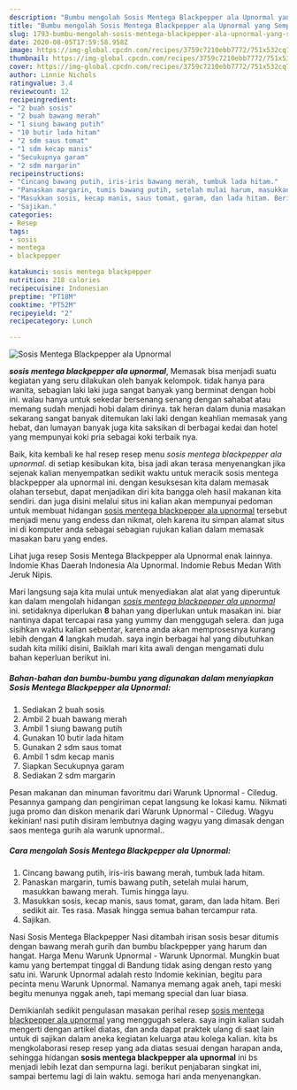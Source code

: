 ```yaml
---
description: "Bumbu mengolah Sosis Mentega Blackpepper ala Upnormal yang Sempurna"
title: "Bumbu mengolah Sosis Mentega Blackpepper ala Upnormal yang Sempurna"
slug: 1793-bumbu-mengolah-sosis-mentega-blackpepper-ala-upnormal-yang-sempurna
date: 2020-08-05T17:59:58.958Z
image: https://img-global.cpcdn.com/recipes/3759c7210ebb7772/751x532cq70/sosis-mentega-blackpepper-ala-upnormal-foto-resep-utama.jpg
thumbnail: https://img-global.cpcdn.com/recipes/3759c7210ebb7772/751x532cq70/sosis-mentega-blackpepper-ala-upnormal-foto-resep-utama.jpg
cover: https://img-global.cpcdn.com/recipes/3759c7210ebb7772/751x532cq70/sosis-mentega-blackpepper-ala-upnormal-foto-resep-utama.jpg
author: Linnie Nichols
ratingvalue: 3.4
reviewcount: 12
recipeingredient:
- "2 buah sosis"
- "2 buah bawang merah"
- "1 siung bawang putih"
- "10 butir lada hitam"
- "2 sdm saus tomat"
- "1 sdm kecap manis"
- "Secukupnya garam"
- "2 sdm margarin"
recipeinstructions:
- "Cincang bawang putih, iris-iris bawang merah, tumbuk lada hitam."
- "Panaskan margarin, tumis bawang putih, setelah mulai harum, masukkan bawang merah. Tumis hingga layu."
- "Masukkan sosis, kecap manis, saus tomat, garam, dan lada hitam. Beri sedikit air. Tes rasa. Masak hingga semua bahan tercampur rata."
- "Sajikan."
categories:
- Resep
tags:
- sosis
- mentega
- blackpepper

katakunci: sosis mentega blackpepper 
nutrition: 218 calories
recipecuisine: Indonesian
preptime: "PT18M"
cooktime: "PT52M"
recipeyield: "2"
recipecategory: Lunch

---
```



![Sosis Mentega Blackpepper ala Upnormal](https://img-global.cpcdn.com/recipes/3759c7210ebb7772/751x532cq70/sosis-mentega-blackpepper-ala-upnormal-foto-resep-utama.jpg)

<b><i>sosis mentega blackpepper ala upnormal</i></b>, Memasak bisa menjadi suatu kegiatan yang seru dilakukan oleh banyak kelompok. tidak hanya para wanita, sebagian laki laki juga sangat banyak yang berminat dengan hobi ini. walau hanya untuk sekedar bersenang senang dengan sahabat atau memang sudah menjadi hobi dalam dirinya. tak heran dalam dunia masakan sekarang sangat banyak ditemukan laki laki dengan keahlian memasak yang hebat, dan lumayan banyak juga kita saksikan di berbagai kedai dan hotel yang mempunyai koki pria sebagai koki terbaik nya.

Baik, kita kembali ke hal resep resep menu <i>sosis mentega blackpepper ala upnormal</i>. di setiap kesibukan kita, bisa jadi akan terasa menyenangkan jika sejenak kalian menyempatkan sedikit waktu untuk meracik sosis mentega blackpepper ala upnormal ini. dengan kesuksesan kita dalam memasak olahan tersebut, dapat menjadikan diri kita bangga oleh hasil makanan kita sendiri. dan juga disini melalui situs ini kalian akan mempunyai pedoman untuk membuat hidangan <u>sosis mentega blackpepper ala upnormal</u> tersebut menjadi menu yang endess dan nikmat, oleh karena itu simpan alamat situs ini di komputer anda sebagai sebagian rujukan kalian dalam memasak masakan baru yang endes.

Lihat juga resep Sosis Mentega Blackpepper ala Upnormal enak lainnya. Indomie Khas Daerah Indonesia Ala Upnormal. Indomie Rebus Medan With Jeruk Nipis.


Mari langsung saja kita mulai untuk menyediakan alat alat yang diperuntuk kan dalam mengolah hidangan <u><i>sosis mentega blackpepper ala upnormal</i></u> ini. setidaknya diperlukan <b>8</b> bahan yang diperlukan untuk masakan ini. biar nantinya dapat tercapai rasa yang yummy dan menggugah selera. dan juga sisihkan waktu kalian sebentar, karena anda akan memprosesnya kurang lebih dengan <b>4</b> langkah mudah. saya ingin berbagai hal yang dibutuhkan sudah kita miliki disini, Baiklah mari kita awali dengan mengamati dulu bahan keperluan berikut ini.

<!--inarticleads1-->

##### Bahan-bahan dan bumbu-bumbu yang digunakan dalam menyiapkan Sosis Mentega Blackpepper ala Upnormal:

1. Sediakan 2 buah sosis
1. Ambil 2 buah bawang merah
1. Ambil 1 siung bawang putih
1. Gunakan 10 butir lada hitam
1. Gunakan 2 sdm saus tomat
1. Ambil 1 sdm kecap manis
1. Siapkan Secukupnya garam
1. Sediakan 2 sdm margarin


Pesan makanan dan minuman favoritmu dari Warunk Upnormal - Ciledug. Pesannya gampang dan pengiriman cepat langsung ke lokasi kamu. Nikmati juga promo dan diskon menarik dari Warunk Upnormal - Ciledug. Wagyu kekinian! nasi putih disiram lembutnya daging wagyu yang dimasak dengan saos mentega gurih ala warunk upnormal.. 

<!--inarticleads2-->

##### Cara mengolah Sosis Mentega Blackpepper ala Upnormal:

1. Cincang bawang putih, iris-iris bawang merah, tumbuk lada hitam.
1. Panaskan margarin, tumis bawang putih, setelah mulai harum, masukkan bawang merah. Tumis hingga layu.
1. Masukkan sosis, kecap manis, saus tomat, garam, dan lada hitam. Beri sedikit air. Tes rasa. Masak hingga semua bahan tercampur rata.
1. Sajikan.


Nasi Sosis Mentega Blackpepper Nasi ditambah irisan sosis besar ditumis dengan bawang merah gurih dan bumbu blackpepper yang harum dan hangat. Harga Menu Warunk Upnormal - Warunk Upnormal. Mungkin buat kamu yang bertempat tinggal di Bandung tidak asing dengan resto yang satu ini. Warunk Upnormal adalah resto Indomie kekinian, begitu para pecinta menu Warunk Upnormal. Namanya memang agak aneh, tapi meski begitu menunya nggak aneh, tapi memang special dan luar biasa. 

Demikianlah sedikit pengulasan masakan perihal resep <u>sosis mentega blackpepper ala upnormal</u> yang menggugah selera. saya ingin kalian sudah mengerti dengan artikel diatas, dan anda dapat praktek ulang di saat lain untuk di sajikan dalam aneka kegiatan keluarga atau kolega kalian. kita bs mengkolaborasi resep resep yang ada diatas sesuai dengan harapan anda, sehingga hidangan <b>sosis mentega blackpepper ala upnormal</b> ini bs menjadi lebih lezat dan sempurna lagi. berikut penjabaran singkat ini, sampai bertemu lagi di lain waktu. semoga hari anda menyenangkan.
